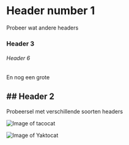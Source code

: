 # Header number 1
Probeer wat andere headers
### Header 3
###### Header 6
En nog een grote
## ## Header 2

Probeersel met verschillende soorten headers

![Image of tacocat](https://www.explodingkittens.com/cdn/shop/files/instructions-tacocat.webp?v=D1668036156&width=200)

![Image of Yaktocat](https://octodex.github.com/images/yaktocat.png)
